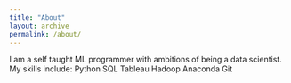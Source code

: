 ```yaml
---
title: "About"
layout: archive
permalink: /about/
---
```

I am a self taught ML programmer with ambitions of being a data scientist.
My skills include:
Python
SQL
Tableau
Hadoop
Anaconda
Git
